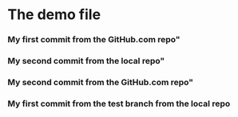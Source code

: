 # The demo file
### My first commit from the GitHub.com repo"

### My second commit from the local repo"

### My second commit from the GitHub.com repo"

### My first commit from the test branch from the local repo

